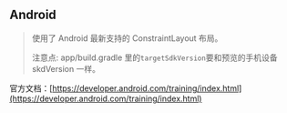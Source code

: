 
## Android
> 使用了 Android 最新支持的 ConstraintLayout 布局。  
>
> 注意点: app/build.gradle 里的`targetSdkVersion`要和预览的手机设备 skdVersion 一样。

官方文档：[https://developer.android.com/training/index.html](https://developer.android.com/training/index.html)
